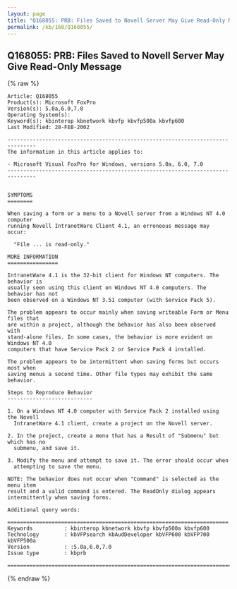 ```yaml
---
layout: page
title: "Q168055: PRB: Files Saved to Novell Server May Give Read-Only Message"
permalink: /kb/168/Q168055/
---
```


## Q168055: PRB: Files Saved to Novell Server May Give Read-Only Message

{% raw %}

	Article: Q168055
	Product(s): Microsoft FoxPro
	Version(s): 5.0a,6.0,7.0
	Operating System(s): 
	Keyword(s): kbinterop kbnetwork kbvfp kbvfp500a kbvfp600
	Last Modified: 28-FEB-2002
	
	-------------------------------------------------------------------------------
	The information in this article applies to:
	
	- Microsoft Visual FoxPro for Windows, versions 5.0a, 6.0, 7.0 
	-------------------------------------------------------------------------------
	
	
	SYMPTOMS
	========
	
	When saving a form or a menu to a Novell server from a Windows NT 4.0 computer
	running Novell IntranetWare Client 4.1, an erroneous message may occur:
	
	  "File ... is read-only."
	
	MORE INFORMATION
	================
	
	IntranetWare 4.1 is the 32-bit client for Windows NT computers. The behavior is
	usually seen using this client on Windows NT 4.0 computers. The behavior has not
	been observed on a Windows NT 3.51 computer (with Service Pack 5).
	
	The problem appears to occur mainly when saving writeable Form or Menu files that
	are within a project, although the behavior has also been observed with
	stand-alone files. In some cases, the behavior is more evident on Windows NT 4.0
	computers that have Service Pack 2 or Service Pack 4 installed.
	
	The problem appears to be intermittent when saving forms but occurs most when
	saving menus a second time. Other file types may exhibit the same behavior.
	
	Steps to Reproduce Behavior
	---------------------------
	
	1. On a Windows NT 4.0 computer with Service Pack 2 installed using the Novell
	  IntranetWare 4.1 client, create a project on the Novell server.
	
	2. In the project, create a menu that has a Result of "Submenu" but which has no
	  submenu, and save it.
	
	3. Modify the menu and attempt to save it. The error should occur when
	  attempting to save the menu.
	
	NOTE: The behavior does not occur when "Command" is selected as the menu item
	result and a valid command is entered. The ReadOnly dialog appears
	intermittently when saving forms.
	
	Additional query words:
	
	======================================================================
	Keywords          : kbinterop kbnetwork kbvfp kbvfp500a kbvfp600 
	Technology        : kbVFPsearch kbAudDeveloper kbVFP600 kbVFP700 kbVFP500a
	Version           : :5.0a,6.0,7.0
	Issue type        : kbprb
	
	=============================================================================
	

{% endraw %}
